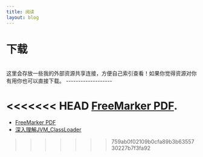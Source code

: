```yaml
---
title: 阅读
layout: blog
---
```

<link rel="stylesheet" href="/res/css/page.css">
<h1 class="category">下载</h1><br>
这里会存放一些我的外部资源共享连接，方便自己索引查看！如果你觉得资源对你有用你也可以直接下载。
-------------------

<<<<<<< HEAD
[FreeMarker PDF](/resource/FreeMarker.pdf). 
=======
* [FreeMarker PDF](/resource/FreeMarker.pdf) 
* [深入理解JVM_ClassLoader](/resource/jvm_classloader.pdf)
>>>>>>> 759ab0f02109b0cfa89b3b6355730227b7f3fa92
  
